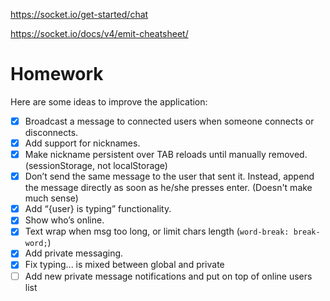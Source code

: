 https://socket.io/get-started/chat

https://socket.io/docs/v4/emit-cheatsheet/

# Homework

Here are some ideas to improve the application:

- [x] Broadcast a message to connected users when someone connects or disconnects.
- [x] Add support for nicknames.
- [x] Make nickname persistent over TAB reloads until manually removed. (sessionStorage, not localStorage)
- [x] Don’t send the same message to the user that sent it. Instead, append the message directly as soon as he/she presses enter. (Doesn't make much sense)
- [x] Add “{user} is typing” functionality.
- [x] Show who’s online.
- [x] Text wrap when msg too long, or limit chars length (`word-break: break-word;`)
- [x] Add private messaging.
- [x] Fix typing... is mixed between global and private
- [ ] Add new private message notifications and put on top of online users list
